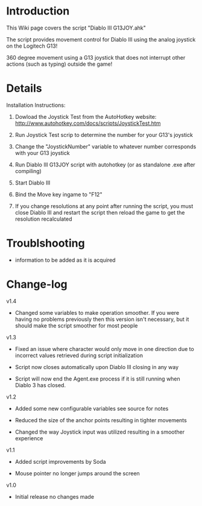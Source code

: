 # Introduction #

This Wiki page covers the script "Diablo III G13JOY.ahk"

The script provides movement control for Diablo III using the analog joystick on the Logitech G13!

360 degree movement using a G13 joystick that does not interrupt other actions (such as typing) outside the game!


# Details #

Installation Instructions:

1) Dowload the Joystick Test from the AutoHotkey website:  http://www.autohotkey.com/docs/scripts/JoystickTest.htm

2) Run Joystick Test scrip to determine the number for your G13's joystick

3) Change the "JoystickNumber" variable to whatever number corresponds with your G13 joystick

4) Run Diablo III G13JOY script with autohotkey (or as standalone .exe after compiling)

5) Start Diablo III

6) Bind the Move key ingame to "F12"

7) If you change resolutions at any point after running the script, you must close Diablo III and restart the script then reload the game to get the resolution recalculated

# Troublshooting #

- information to be added as it is acquired

# Change-log #

v1.4

- Changed some variables to make operation smoother. If you were having no problems previously then this version isn't necessary, but it should make the script smoother for most people

v1.3

- Fixed an issue where character would only move in one direction due to incorrect values retrieved during script initialization

- Script now closes automatically upon Diablo III closing in any way

- Script will now end the Agent.exe process if it is still running when Diablo 3 has closed.


v1.2

- Added some new configurable variables see source for notes

- Reduced the size of the anchor points resulting in tighter movements

- Changed the way Joystick input was utilized resulting in a smoother        experience


v1.1

- Added script improvements by Soda

- Mouse pointer no longer jumps around the screen


v1.0

- Initial release no changes made